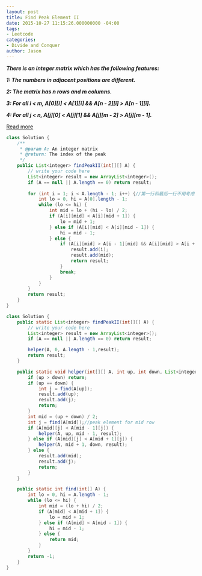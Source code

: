 ```yaml
---
layout: post
title: Find Peak Element II
date: 2015-10-27 11:15:26.000000000 -04:00
tags:
- Leetcode
categories:
- Divide and Conquer
author: Jason
---
```

<p><strong><em>There is an integer matrix which has the following features:</p>

1: The numbers in adjacent positions are different.</p>
2: The matrix has n rows and m columns.</p>
3: For all i &lt; m, A[0][i] &lt; A[1][i] &amp;&amp; A[n - 2][i] > A[n - 1][i].</p>
4: For all j &lt; n, A[j][0] &lt; A[j][1] &amp;&amp; A[j][m - 2] > A[j][m - 1].</em></strong></p>
<p><a href="http://courses.csail.mit.edu/6.006/spring11/lectures/lec02.pdf">Read more</a></p>

``` java
class Solution {
    /**
     * @param A: An integer matrix
     * @return: The index of the peak
     */
    public List<integer> findPeakII(int[][] A) {
        // write your code here
        List<integer> result = new ArrayList<integer>();
        if (A == null || A.length == 0) return result;
        
        for (int i = 1; i < A.length - 1; i++) {//第一行和最后一行不用考虑
            int lo = 0, hi = A[0].length - 1;
            while (lo <= hi) {
                int mid = lo + (hi - lo) / 2;
                if (A[i][mid] < A[i][mid + 1]) {
                    lo = mid + 1;
                } else if (A[i][mid] < A[i][mid - 1]) {
                    hi = mid - 1;
                } else {
                    if (A[i][mid] > A[i - 1][mid] && A[i][mid] > A[i + 1][mid]) {
                        result.add(i);
                        result.add(mid);
                        return result;
                    }
                    break;
                }
            }
        }
        return result;
    }
}
```
``` java
class Solution {
    public static List<integer> findPeakII(int[][] A) {
        // write your code here
        List<integer> result = new ArrayList<integer>();
        if (A == null || A.length == 0) return result;

        helper(A, 0, A.length - 1,result);
        return result;
    }

    public static void helper(int[][] A, int up, int down, List<integer> result) {
        if (up > down) return;
        if (up == down) {
            int j = find(A[up]);
            result.add(up);
            result.add(j);
            return;
        }
        int mid = (up + down) / 2;
        int j = find(A[mid]);//peak element for mid row
        if (A[mid][j] < A[mid - 1][j]) {
            helper(A, up, mid - 1, result);
        } else if (A[mid][j] < A[mid + 1][j]) {
            helper(A, mid + 1, down, result);
        } else {
            result.add(mid);
            result.add(j);
            return;
        }
    }

    public static int find(int[] A) {
        int lo = 0, hi = A.length - 1;
        while (lo <= hi) {
            int mid = (lo + hi) / 2;
            if (A[mid] < A[mid + 1]) {
                lo = mid + 1;
            } else if (A[mid] < A[mid - 1]) {
                hi = mid - 1;
            } else {
                return mid;
            }
        }
        return -1;
    }
}
```
